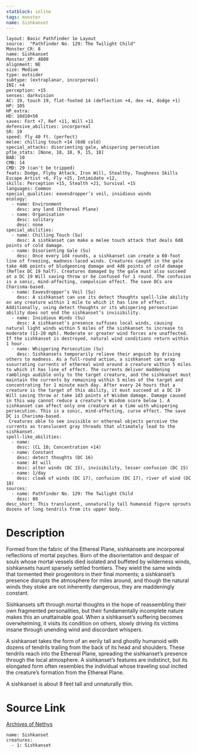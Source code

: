```yaml
---
statblock: inline
tags: monster
name: Sishkanset
---
```

```statblock
layout: Basic Pathfinder 1e Layout
source:  "Pathfinder No. 129: The Twilight Child"
Monster_CR: 8
name: Sishkanset
Monster_XP: 4800
alignment: NE
size: Medium
type: outsider
subtype: (extraplanar, incorporeal)
INI: +4
perception: +15
senses: darkvision
AC: 19, touch 19, flat-footed 14 (deflection +4, dex +4, dodge +1)
HP: 105
HP_extra: 
HD: 10d10+50
saves: Fort +7, Ref +11, Will +11
defensive_abilities: incorporeal
SR: 19
speed: fly 40 ft. (perfect)
melee: chilling touch +14 (6d8 cold)
special_attacks: disorienting gale, whispering persecution
pf1e_stats: [None, 18, 18, 9, 15, 18]
BAB: 10
CMB: 14
CMD: 29 (can't be tripped)
feats: Dodge, Flyby Attack, Iron Will, Stealthy, Toughness Skills Escape Artist +6, Fly +25, Intimidate +12,
skills: Perception +15, Stealth +21, Survival +15
languages: Common
special_qualities: eavesdropper’s veil, insidious winds
ecology:
  - name: Environment
    desc: any land (Ethereal Plane)
  - name: Organisation
    desc: solitary
    desc: none
special_abilities:
  - name: Chilling Touch (Su)
    desc: A sishkanset can make a melee touch attack that deals 6d8 points of cold damage.
  - name: Disorienting Gale (Su)
    desc: Once every 1d4 rounds, a sishkanset can create a 60-foot line of freezing, madness-laced winds. Creatures caught in the gale take 4d6 points of bludgeoning damage and 4d6 points of cold damage (Reflex DC 19 half). Creatures damaged by the gale must also succeed at a DC 19 Will saving throw or be confused for 1 round. The confusion is a sonic, mind-affecting, compulsion effect. The save DCs are Charisma-based.
  - name: Eavesdropper’s Veil (Su)
    desc: A sishkanset can use its detect thoughts spell-like ability on any creature within 1 mile to which it has line of effect. Additionally, using detect thoughts or its whispering persecution ability does not end the sishkanset’s invisibility.
  - name: Insidious Winds (Su)
    desc: A sishkanset’s presence suffuses local winds, causing natural light winds within 5 miles of the sishkanset to increase to moderate (11-20 mph). Moderate or greater wind forces are unaffected. If the sishkanset is destroyed, natural wind conditions return within 1 hour.
  - name: Whispering Persecution (Su)
    desc: Sishkansets temporarily relieve their anguish by driving others to madness. As a full-round action, a sishkanset can wrap susurrating currents of ethereal wind around a creature within 5 miles to which it has line of effect. The currents deliver maddening ramblings audible only to the target creature, and the sishkanset must maintain the currents by remaining within 5 miles of the target and concentrating for 1 minute each day. After every 24 hours that a creature is the target of this ability, it must succeed at a DC 19 Will saving throw or take 1d3 points of Wisdom damage. Damage caused in this way cannot reduce a creature’s Wisdom score below 1. A sishkanset can affect only one creature at a time with whispering persecution. This is a sonic, mind-affecting, curse effect. The save DC is Charisma-based.
 Creatures able to see invisible or ethereal objects perceive the currents as translucent gray threads that ultimately lead to the sishkanset.
spell-like_abilities:
  - name:
    desc: (CL 10; Concentration +14)
  - name: Constant
    desc: detect thoughts (DC 16)
  - name: At will
    desc: alter winds (DC 15), invisibility, lesser confusion (DC 15)
  - name: 1/day
    desc: cloak of winds (DC 17), confusion (DC 17), river of wind (DC 18)
sources:
  - name: Pathfinder No. 129: The Twilight Child
    desc: 88
desc_short: This translucent, unnaturally tall humanoid figure sprouts dozens of long tendrils from its upper body.
```
# Description
Formed from the fabric of the Ethereal Plane, sishkansets are incorporeal reflections of mortal psyches. Born of the disorientation and despair of souls whose mortal vessels died isolated and buffeted by wilderness winds, sishkansets haunt sparsely settled frontiers. They wield the same winds that tormented their progenitors in their final moments; a sishkanset’s presence disrupts the atmosphere for miles around, and though the natural winds they stoke are not inherently dangerous, they are maddeningly constant.

 Sishkansets sift through mortal thoughts in the hope of reassembling their own fragmented personalities, but their fundamentally incomplete nature makes this an unattainable goal. When a sishkanset’s suffering becomes overwhelming, it visits its condition on others, slowly driving its victims insane through unending wind and discordant whispers.

 A sishkanset takes the form of an eerily tall and ghostly humanoid with dozens of tendrils trailing from the back of its head and shoulders. These tendrils reach into the Ethereal Plane, spreading the sishkanset’s presence through the local atmosphere. A sishkanset’s features are indistinct, but its elongated form often resembles the individual whose traveling soul incited the creature’s formation from the Ethereal Plane.

 A sishkanset is about 8 feet tall and unnaturally thin.
# Source Link
[Archives of Nethys](https://aonprd.com/MonsterDisplay.aspx?ItemName=Sishkanset)
```encounter-table
name: Sishkanset
creatures:
  - 1: Sishkanset
```
